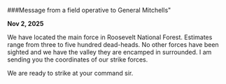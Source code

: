 ###Message from a field operative to General Mitchells"

**Nov 2, 2025**

We have located the main force in Roosevelt National Forest.  Estimates range from three to five hundred dead-heads.  No other forces have been sighted and we have the valley they are encamped in surrounded.  I am sending you the coordinates of our strike forces.

We are ready to strike at your command sir.